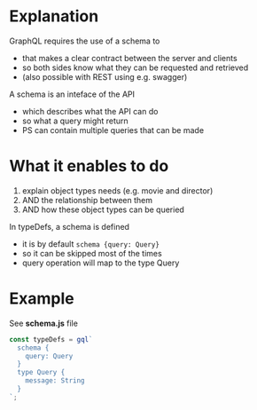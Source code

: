# Explanation

GraphQL requires the use of a schema to

- that makes a clear contract between the server and clients
- so both sides know what they can be requested and retrieved
- (also possible with REST using e.g. swagger)

A schema is an inteface of the API

- which describes what the API can do
- so what a query might return
- PS can contain multiple queries that can be made

# What it enables to do

1. explain object types needs (e.g. movie and director)
2. AND the relationship between them
3. AND how these object types can be queried

In typeDefs, a schema is defined

- it is by default `schema {query: Query}`
- so it can be skipped most of the times
- query operation will map to the type Query

# Example

See **schema.js** file

```javascript
const typeDefs = gql`
  schema {
    query: Query
  }
  type Query {
    message: String
  }
`;
```
